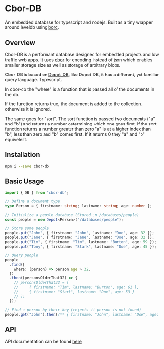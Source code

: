 # Cbor-DB

An embedded database for typescript and nodejs. Built as a tiny wrapper around leveldb using [borc](https://www.npmjs.com/package/borc).

## Overview

Cbor-DB is a performant database designed for embedded projects and low traffic web apps. It uses [cbor](https://cbor.io/) for encoding instead of json
which enables smaller storage size as well as storage of arbitrary blobs.

Cbor-DB is based on [Depot-DB](https://www.npmjs.com/package/depot-db), like Depot-DB, it has a different, yet familiar query language. Typescript.

In cbor-db the "where" is a function that is passed all of the documents in the db.

If the function returns true, the document is added to the collection, otherwise
it is ignored.

The same goes for "sort". The sort function is passed two documents ("a" and "b") and returns
a number determining which one goes first. If the sort function returns a number greater than
zero "a" is at a higher index than "b", less than zero and "b" comes first. If it returns 0
they "a" and "b" equivelent.

## Installation

```bash
npm i --save cbor-db
```

## Basic Usage

```typescript
import { DB } from "cbor-db";

// Define a document type
type Person = { firstname: string; lastname: string; age: number };

// Initialize a people database (Stored in /databases/people)
const people = new Depot<Person>("/databases/people");

// Store some people
people.put("John", { firstname: "John", lastname: "Doe", age: 32 });
people.put("Jane", { firstname: "Jane", lastname: "Doe", age: 32 });
people.put("Tim", { firstname: "Tim", lastname: "Burton", age: 59 });
people.put("Tony", { firstname: "Stark", lastname: "Doe", age: 45 });

// Query people
people
  .find({
    where: (person) => person.age > 32,
  })
  .then((personsOlderThat32) => {
    // personsOlderThat32 = [
    //     { firstname: "Tim", lastname: "Burton", age: 61 },
    //     { firstname: "Stark", lastname: "Doe", age: 53 }
    // ];
  });

// Find a person by their key (rejects if person is not found)
people.get("John").then(/** { firstname: "John", lastname: "Doe", age: 32 } */);
```

## API

API documentation can be found [here](https://youngwerth.gitlab.io/depot)
